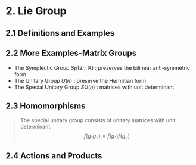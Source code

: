 # 2. Lie Group

## 2.1 Definitions and Examples

## 2.2 More Examples-Matrix Groups

- The Symplectic Group $Sp(2n,\mathbb{R})$ : preserves the bilinear anti-symmetric form
- The Unitary Group $U(n)$ : preserve the Hermitian form
- The Special Unitary Group $SU(n)$ : matrices with unit determinant

## 2.3 Homomorphisms

>The special unitary group consists of unitary matrices with unit determinant.
>$$
>f(g_1g_2)=f(g_1)f(g_2)
>$$
>

## 2.4 Actions and Products

